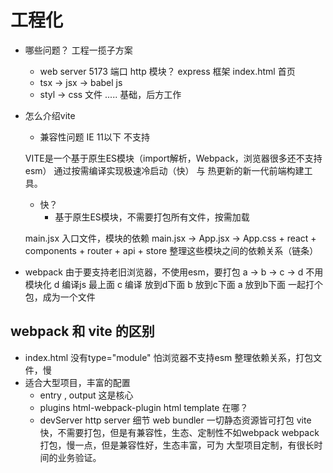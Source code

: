 # 工程化

- 哪些问题？ 工程一揽子方案
    - web server 5173 端口  http 模块？ express 框架
        index.html 首页
    - tsx -> jsx -> babel js 
    - styl -> css 文件
    .....
    基础，后方工作 

- 怎么介绍vite
    - 兼容性问题
        IE 11以下 不支持
    <script type="module" src="/src/main.jsx"></script>
    VITE是一个基于原生ES模块（import解析，Webpack，浏览器很多还不支持esm）
    通过按需编译实现极速冷启动（快） 与 热更新的新一代前端构建工具。

    - 快？
        - 基于原生ES模块，不需要打包所有文件，按需加载

    main.jsx 入口文件，模块的依赖
    main.jsx -> App.jsx -> App.css + react + components + router + api + store
    整理这些模块之间的依赖关系（链条）


- webpack
    由于要支持老旧浏览器，不使用esm，要打包
    a -> b -> c -> d
    不用模块化
    d 编译js 最上面
    c 编译 放到d下面
    b 放到c下面
    a 放到b下面
    一起打个包，成为一个文件

## webpack 和 vite 的区别
- index.html 没有type="module" 怕浏览器不支持esm
    整理依赖关系，打包文件，慢
- 适合大型项目，丰富的配置
    - entry , output 这是核心
    - plugins
        html-webpack-plugin html template 在哪？
    - devServer
        http server 细节
    web bundler 一切静态资源皆可打包
    vite 快，不需要打包，但是有兼容性，生态、定制性不如webpack
    webpack 打包，慢一点，但是兼容性好，生态丰富，可为
    大型项目定制，有很长时间的业务验证。



